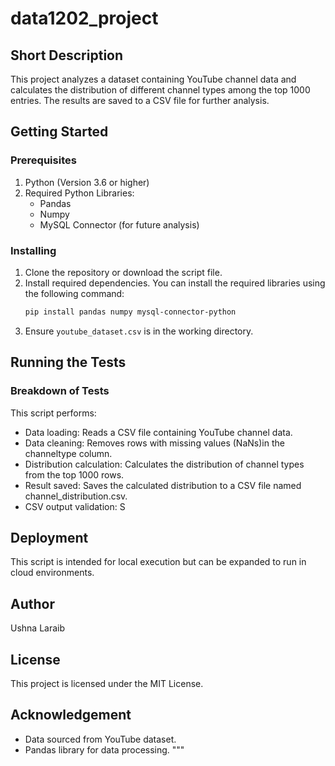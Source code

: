 # data1202_project
## Short Description
This project analyzes a dataset containing YouTube channel data and calculates the distribution of different channel types among the top 1000 entries. The results are saved to a CSV file for further analysis. 

## Getting Started
### Prerequisites
1. Python (Version 3.6 or higher)
2. Required Python Libraries:
   - Pandas
   - Numpy
   - MySQL Connector (for future analysis)

### Installing
1. Clone the repository or download the script file.
2. Install required dependencies.
   You can install the required libraries using the following command:
      ```sh
      pip install pandas numpy mysql-connector-python
      ```
4. Ensure `youtube_dataset.csv` is in the working directory.

## Running the Tests
### Breakdown of Tests
This script performs:
- Data loading: Reads a CSV file containing YouTube channel data.
- Data cleaning: Removes rows with missing values (NaNs)in the channeltype column.
- Distribution calculation: Calculates the distribution of channel types from the top 1000 rows.
- Result saved: Saves the calculated distribution to a CSV file named channel_distribution.csv.
- CSV output validation: S

## Deployment
This script is intended for local execution but can be expanded to run in cloud environments.

## Author
Ushna Laraib

## License
This project is licensed under the MIT License.

## Acknowledgement
- Data sourced from YouTube dataset.
- Pandas library for data processing.
"""
